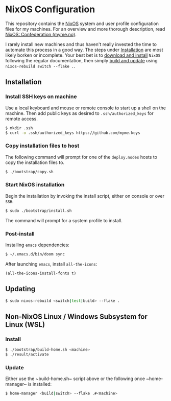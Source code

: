 # NixOS Configuration

This repository contains the [NixOS](https://nixos.org/) system and user profile
configuration files for my machines. For an overview and more thorough
description, read [NixOS: Confederation
(myme.no)](https://myme.no/posts/2022-06-14-nixos-confederation.html).

I rarely install new machines and thus haven't really invested the time to
automate this process in a good way. The steps under
[Installation](#installation-experimentalbroken) are most likely borken or
incomplete. Your best bet is to [download and
install](https://nixos.org/download.html#nixos-iso) `NixOS` following the
regular documentation, then simply [build and update](#updating) using
`nixos-rebuild switch --flake .`.

## Installation

### Install SSH keys on machine

Use a local keyboard and mouse or remote console to start up a shell on the
machine. Then add public keys as desired to `.ssh/authorized_keys` for remote
access.

``` bash
$ mkdir .ssh
$ curl -o .ssh/authorized_keys https://github.com/myme.keys
```

### Copy installation files to host

The following command will prompt for one of the `deploy.nodes` hosts to copy
the installation files to.

``` bash
$ ./bootstrap/copy.sh
```

### Start NixOS installation

Begin the installation by invoking the install script, either on console or over
`SSH`:

``` bash
$ sudo ./bootstrap/install.sh
```

The command will prompt for a system profile to install.

### Post-install

Installing `emacs` dependencies:

``` bash
$ ~/.emacs.d/bin/doom sync
```

After launching `emacs`, install `all-the-icons`:

``` emacs-lisp
(all-the-icons-install-fonts t)
```

## Updating

``` bash
$ sudo nixos-rebuild <switch|test|build> --flake .
```

## Non-NixOS Linux / Windows Subsystem for Linux (WSL)

### Install

``` bash
$ ./bootstrap/build-home.sh <machine>
$ ./result/activate
```

### Update

Either use the ~build-home.sh~ script above or the following once ~home-manager~
is installed:

``` bash
$ home-manager <build|switch> --flake .#<machine>
```

